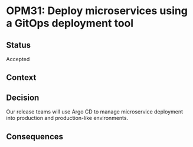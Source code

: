 # OPM31: Deploy microservices using a GitOps deployment tool

## Status
Accepted

## Context

## Decision
Our release teams will use Argo CD to manage microservice deployment into
production and production-like environments.

## Consequences